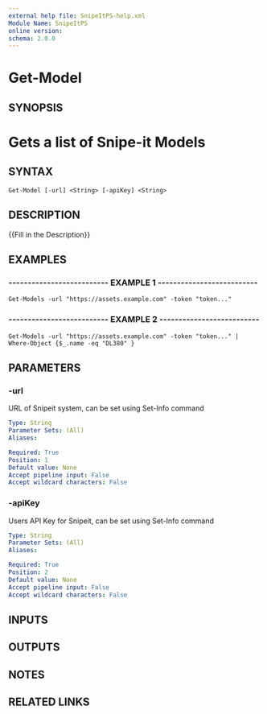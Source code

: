```yaml
---
external help file: SnipeItPS-help.xml
Module Name: SnipeItPS
online version: 
schema: 2.0.0
---
```


# Get-Model

## SYNOPSIS
# Gets a list of Snipe-it Models

## SYNTAX

```
Get-Model [-url] <String> [-apiKey] <String>
```

## DESCRIPTION
{{Fill in the Description}}

## EXAMPLES

### -------------------------- EXAMPLE 1 --------------------------
```
Get-Models -url "https://assets.example.com" -token "token..."
```

### -------------------------- EXAMPLE 2 --------------------------
```
Get-Models -url "https://assets.example.com" -token "token..." | Where-Object {$_.name -eq "DL380" }
```

## PARAMETERS

### -url
URL of Snipeit system, can be set using Set-Info command

```yaml
Type: String
Parameter Sets: (All)
Aliases: 

Required: True
Position: 1
Default value: None
Accept pipeline input: False
Accept wildcard characters: False
```

### -apiKey
Users API Key for Snipeit, can be set using Set-Info command

```yaml
Type: String
Parameter Sets: (All)
Aliases: 

Required: True
Position: 2
Default value: None
Accept pipeline input: False
Accept wildcard characters: False
```

## INPUTS

## OUTPUTS

## NOTES

## RELATED LINKS

